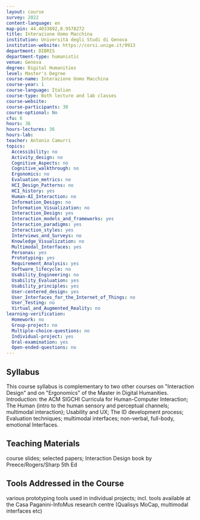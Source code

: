 ```yaml
---
layout: course
survey: 2022
content-language: en
map-pin: 44.4033892,8.9578272
title: Interazione Uomo Macchina
institution: Università degli Studi di Genova
institution-website: https://corsi.unige.it/9913 
department: DIBRIS
department-type: humanistic
venue: Genova
degree: Digital Humanities
level: Master's Degree
course-name: Interazione Uomo Macchina
course-year: 1
course-language: Italian
course-type: Both lecture and lab classes
course-website: 
course-participants: 30
course-optional: No
cfu: 6
hours: 36
hours-lectures: 36
hours-lab: 
teacher: Antonio Camurri
topics: 
  Accessibility: no
  Activity_design: no
  Cognitive_Aspects: no
  Cognitive_walkthrough: no
  Ergonomics: no
  Evaluation_metrics: no
  HCI_Design_Patterns: no
  HCI_history: yes
  Human-AI_Interaction: no
  Information_Design: no
  Information_Visualization: no
  Interaction_Design: yes
  Interaction_models_and_frameworks: yes
  Interaction_paradigms: yes
  Interaction_styles: yes
  Interviews_and_Surveys: no
  Knowledge_Visualization: no
  Multimodal_Interfaces: yes
  Personas: yes
  Prototyping: yes
  Requirement_Analysis: yes
  Software_lifecycle: no
  Usability_Engineering: no
  Usability_Evaluation: yes
  Usability_principles: yes
  User-centered_design: yes
  User_Interfaces_for_the_Internet_of_Things: no
  User_Testing: no
  Virtual_and_Augmented_Reality: no
learning-verification: 
  Homework: no 
  Group-project: no 
  Multiple-choice-questions: no 
  Individual-project: yes 
  Oral-examination: yes 
  Open-ended-questions: no 
---
```



## Syllabus 
This course syllabus is complementary to two other courses on "Interaction Design" and on "Ergonomics" of the Master in Digital Humanities. Introduction: the ACM SIGCHI Curricula for Human-Computer Interaction; The Human (intro to the human sensory and perceptual channels; multimodal interaction); Usability and UX; The ID development process; Evaluation techniques; multimodal interfaces; non-verbal, full-body, emotional Interfaces.   

## Teaching Materials 
course slides; selected papers; Interaction Design book by Preece/Rogers/Sharp 5th Ed

## Tools Addressed in the Course 
various prototyping tools used in individual projects; incl. tools available at the Casa Paganini-InfoMus research centre (Qualisys MoCap, multimodal interfaces etc)
